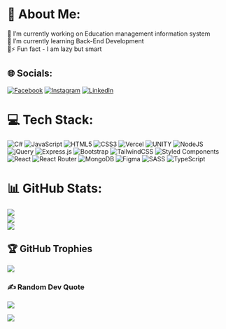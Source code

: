 # 💫 About Me:
🔭 I’m currently working on Education management information system<br>🌱 I’m currently learning Back-End Development<br>💬⚡ Fun fact - I am lazy but smart   
          
    
## 🌐 Socials:
[![Facebook](https://img.shields.io/badge/Facebook-%231877F2.svg?logo=Facebook&logoColor=white)](https://facebook.com/https://www.facebook.com/GeorgeMachaidze13) [![Instagram](https://img.shields.io/badge/Instagram-%23E4405F.svg?logo=Instagram&logoColor=white)](https://instagram.com/https://www.instagram.com/g_machaidze13/) [![LinkedIn](https://img.shields.io/badge/LinkedIn-%230077B5.svg?logo=linkedin&logoColor=white)](https://linkedin.com/in/https://www.linkedin.com/in/george-machaidze-69bb65164/)
 
# 💻 Tech Stack:
![C#](https://img.shields.io/badge/c%23-%23239120.svg?style=for-the-badge&logo=c-sharp&logoColor=white) ![JavaScript](https://img.shields.io/badge/javascript-%23323330.svg?style=for-the-badge&logo=javascript&logoColor=%23F7DF1E) ![HTML5](https://img.shields.io/badge/html5-%23E34F26.svg?style=for-the-badge&logo=html5&logoColor=white) ![CSS3](https://img.shields.io/badge/css3-%231572B6.svg?style=for-the-badge&logo=css3&logoColor=white) ![Vercel](https://img.shields.io/badge/vercel-%23000000.svg?style=for-the-badge&logo=vercel&logoColor=white) ![UNITY](https://img.shields.io/badge/Unity-%2320232a.svg?style=for-the-badge&logo=unity&logoColor=white) ![NodeJS](https://img.shields.io/badge/node.js-6DA55F?style=for-the-badge&logo=node.js&logoColor=white) ![jQuery](https://img.shields.io/badge/jquery-%230769AD.svg?style=for-the-badge&logo=jquery&logoColor=white) ![Express.js](https://img.shields.io/badge/express.js-%23404d59.svg?style=for-the-badge&logo=express&logoColor=%2361DAFB) ![Bootstrap](https://img.shields.io/badge/bootstrap-%23563D7C.svg?style=for-the-badge&logo=bootstrap&logoColor=white) ![TailwindCSS](https://img.shields.io/badge/tailwindcss-%2338B2AC.svg?style=for-the-badge&logo=tailwind-css&logoColor=white) ![Styled Components](https://img.shields.io/badge/styled--components-DB7093?style=for-the-badge&logo=styled-components&logoColor=white) ![React](https://img.shields.io/badge/react-%2320232a.svg?style=for-the-badge&logo=react&logoColor=%2361DAFB) ![React Router](https://img.shields.io/badge/React_Router-CA4245?style=for-the-badge&logo=react-router&logoColor=white) ![MongoDB](https://img.shields.io/badge/MongoDB-%234ea94b.svg?style=for-the-badge&logo=mongodb&logoColor=white) 	![Figma](https://img.shields.io/badge/figma-%23F24E1E.svg?style=for-the-badge&logo=figma&logoColor=white) ![SASS](https://img.shields.io/badge/SASS-hotpink.svg?style=for-the-badge&logo=SASS&logoColor=white) ![TypeScript](https://img.shields.io/badge/typescript-%23007ACC.svg?style=for-the-badge&logo=typescript&logoColor=white)
# 📊 GitHub Stats:
![](https://github-readme-stats.vercel.app/api?username=GeorgeMachaidze&theme=dark&hide_border=false&include_all_commits=false&count_private=false)<br/>
![](https://github-readme-streak-stats.herokuapp.com/?user=GeorgeMachaidze&theme=dark&hide_border=false)<br/>
![](https://github-readme-stats.vercel.app/api/top-langs/?username=GeorgeMachaidze&theme=dark&hide_border=false&include_all_commits=false&count_private=false&layout=compact)
 
## 🏆 GitHub Trophies
![](https://github-profile-trophy.vercel.app/?username=GeorgeMachaidze&theme=radical&no-frame=false&no-bg=true&margin-w=4)

### ✍️ Random Dev Quote 
![](https://quotes-github-readme.vercel.app/api?type=horizontal&theme=radical) 


[![](https://visitcount.itsvg.in/api?id=GeorgeMachaidze&icon=0&color=0)](https://visitcount.itsvg.in)
